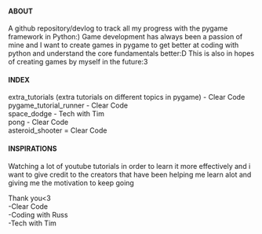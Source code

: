 #### ABOUT

A github repository/devlog to track all my progress with the pygame framework in Python:) Game development has always been a passion of mine and I want to create games in pygame to get better at coding with python and understand the core fundamentals better:D This is also in hopes of creating games by myself in the future:3

#### INDEX

extra_tutorials (extra tutorials on different topics in pygame) - Clear Code <br/>
pygame_tutorial_runner - Clear Code <br/>
space_dodge - Tech with Tim <br/>
pong - Clear Code <br/>
asteroid_shooter = Clear Code <br/>

#### INSPIRATIONS

Watching a lot of youtube tutorials in order to learn it more effectively and i want to give credit to the creators that have been helping me learn alot and giving me the motivation to keep going

Thank you<3 <br />
-Clear Code <br />
-Coding with Russ <br/>
-Tech with Tim
